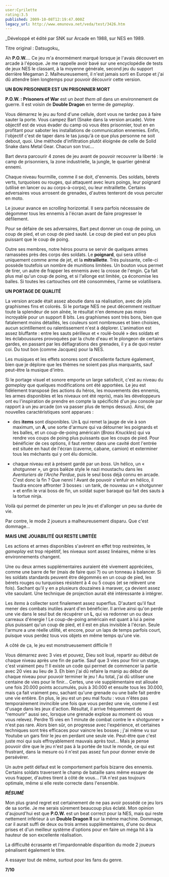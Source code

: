 ```yaml
---
user:Cyrilette
rating:3.5
published: 2009-10-08T12:19:47.000Z
legacy_url: http://www.emunova.net/veda/test/3426.htm
---
```

_Développé et édité par SNK sur Arcade en 1988, sur NES en 1989\.  

Titre original : Datsugoku_   

  

Ah **P.O.W.**... Ce jeu m'a énormément marqué lorsque je l'avais découvert en arcade à l'époque. Je me rappelle avoir bavé sur une encyclopédie de tests de jeux NES le classant, à la moyenne générale, second jeu du support derrière Megaman 2\. Malheureusement, il n'est jamais sorti en Europe et j'ai dû attendre bien longtemps pour pouvoir découvrir cette version.  

  

**UN BON PRISONNIER EST UN PRISONNIER MORT**   

**P.O.W. : Prisoners of War** est un _beat them all_ dans un environnement de guerre. Il est voisin de **Double Dragon** en terme de _gameplay_.  

  

Vous démarrez le jeu au fond d'une cellule, dont vous ne tardez pas à faire sauter la porte. Vous campez Bart (Snake dans la version arcade). Votre objectif est de vous évader du camp où vous êtes prisonnier, tout en en profitant pour saboter les installations de communication ennemies. Enfin, l'objectif c'est de taper dans le tas jusqu'à ce que plus personne ne soit debout, quoi. Une méthode d'infiltration plutôt éloignée de celle de Solid Snake dans Metal Gear. Chacun son truc...  

  

Bart devra parcourir 4 zones de jeu avant de pouvoir recouvrer la liberté : le camp de prisonniers, la zone industrielle, la jungle, le quartier général ennemi.   

Chaque niveau fourmille, comme il se doit, d'ennemis. Des soldats, bérets verts, turquoises ou rouges, qui attaquent avec leurs poings, leur poignard (utilisé en lancer ou au corps-à-corps), ou leur mitraillette. Certains adversaires vous arrosent de grenades, d'autres tenteront de vous percuter en moto.  

  

Le joueur avance en _scrolling_ horizontal. Il sera parfois nécessaire de dégommer tous les ennemis à l'écran avant de faire progresser le défilement.  

  

Pour se défaire de ses adversaires, Bart peut donner un coup de poing, un coup de pied, et un coup de pied sauté. Le coup de pied est un peu plus puissant que le coup de poing.  

Outre ses membres, notre héros pourra se servir de quelques armes ramassées près des corps des soldats. Le **poignard**, qui sera utilisé uniquement comme arme de jet, et la **mitraillette**. Très puissante, celle-ci possède toutefois un nombre de munitions limitées. Un bouton vous permet de tirer, un autre de frapper les ennemis avec la crosse de l'engin. Ça fait plus mal qu'un coup de poing, et si l'allonge est limitée, ça économise les balles. Si toutes les cartouches ont été consommées, l'arme se volatilisera.  

  

**UN PORTAGE DE QUALITÉ**   

La version arcade était assez aboutie dans sa réalisation, avec de jolis graphismes fins et colorés. Si le portage NES ne peut décemment restituer toute la splendeur de son aînée, le résultat n'en demeure pas moins incroyable pour un support 8 bits. Les graphismes sont très bons, bien que fatalement moins détaillés, les couleurs sont nombreuses et bien choisies, aucun scintillement ou ralentissement n'est à déplorer. L'animation est assez bluffante : entre les sauts périlleux et « roulé-boulé » des soldats et les éclaboussures provoquées par la chute d'eau et le plongeon de certains gardes, en passant par les déflagrations des grenades, il y a de quoi rester coi. Du tout bon (comme Jacques) pour la NES.  

Les musiques et les effets sonores sont d'excellente facture également, bien que je déplore que les thèmes ne soient pas plus marquants, sauf peut-être la musique d'intro.  

  

Si le portage visuel et sonore emporte un large satisfecit, c'est au niveau du _gameplay_ que quelques modifications ont été apportées. Le jeu est fidèlement transposé (les actions du héros, les mouvements des ennemis, les armes disponibles et les niveaux ont été repris), mais les développeurs ont eu l'inspiration de prendre en compte la spécificité d'un jeu console par rapport à un jeu arcade (on va passer plus de temps dessus). Ainsi, de nouvelles caractéristiques sont apparues :  

- des __items__ sont disponibles. Un **L** qui remet la jauge de vie à son maximum, un **A**, une sorte d'armure qui va détourner les poignards et les balles, et un coup-de-poing américain (_Brass Knuckles_) qui va rendre vos coups de poing plus puissants que les coups de pied. Pour bénéficier de ces options, il faut rentrer dans une cavité dont l'entrée est située en haut de l'écran (caverne, cabane, camion) et exterminer tous les méchants qui y ont élu domicile.  

- chaque niveau est à présent gardé par un _boss_. Un hélico, un « shotgunner », un gros balèze style le nazi moustachu dans les _Aventuriers de l'Arche Perdue_, puis le seul boss déjà connu en arcade. C'est donc la fin ? Que nenni ! Avant de pouvoir s'enfuir en hélico, il faudra encore affronter 3 bosses : un tank, de nouveau un « shotgunner » et enfin le vrai boss de fin, un soldat super baraqué qui fait des sauts à la tortue ninja.  

  

Voilà qui permet de pimenter un peu le jeu et d'allonger un peu sa durée de vie.  

Par contre, le mode 2 joueurs a malheureusement disparu. Que c'est dommage...  

  

**MAIS UNE JOUABILITÉ QUI RESTE LIMITÉE**  

Les actions et armes disponibles s'avèrent en effet trop restreintes, le _gameplay_ est trop répétitif, les niveaux sont assez linéaires, même si les environnements changent.  

Une ou deux armes supplémentaires auraient été vivement appréciées, comme une barre de fer (mais de faire quoi ?) ou un tonneau à balancer. Si les soldats standards peuvent être dégommés en un coup de pied, les bérets rouges ou turquoises résistent à 4 ou 5 coups (et se relèvent une fois). Sachant qu'il y en a plusieurs douzaines à maraver, ça devient assez vite saoulant. Une technique de projection aurait été intéressante à intégrer.  

  

Les _items_ à collecter sont finalement assez superflus. D'autant qu'il faut mener des combats inutiles avant d'en bénéficier. Il arrive ainsi qu'on perde une vie dans le seul but de récupérer un **L**, qui va redonner un ou deux carreaux d'énergie ! Le coup-de-poing américain est quant à lui à peine plus puissant qu'un coup de pied, et il est en plus invisible à l'écran. Seule l'armure a une réelle utilité, et encore, pour un laps de temps parfois court, puisque vous perdez tous vos objets en même temps qu'une vie.  

  

A côté de ça, le jeu est monstrueusement difficile !!  

Vous démarrez avec 3 vies et pouvez, Dieu soit loué, repartir au début de chaque niveau après une fin de partie. Sauf que 3 vies pour finir un stage, c'est vraiment peu !! Il existe un code qui permet de commencer la partie avec 20 vies au lieu de 3\. Eh bien j'ai dû refaire la manip au début de chaque niveau pour pouvoir terminer le jeu ! Au total, j'ai dû utiliser une centaine de vies pour le finir... Certes, une vie supplémentaire est allouée une fois 20.000 points accumulés, puis à 30.000 et ensuite tous les 30.000, mais ça fait vraiment peu, sachant qu'une grenade ou une balle fait perdre une vie entière. En plus, le jeu est un peu mal foutu : vous n'êtes pas temporairement invincible une fois que vous perdez une vie, comme il est d'usage dans les jeux d'action. Résultat, il arrive fréquemment de "remourir" aussi sec, lorsque une grenade explose au moment où vous vous relevez. Perdre 15 vies en 1 minute de combat contre le « shotgunner » n'est pas rare. Alors bien sûr, on progresse avec l'expérience, et certaines techniques sont très efficaces pour vaincre les bosses ; j'ai même vu sur Youtube un gars finir le jeu en perdant une seule vie. Peut-être que c'est juste moi qui suis effroyablement mauvais après tout... Mais je pense pouvoir dire que le jeu n'est pas à la portée de tout le monde, ce qui est frustrant, dans la mesure où il n'est pas assez fun pour donner envie de persévérer.  

  

Un autre petit défaut est le comportement parfois bizarre des ennemis. Certains soldats traversent le champ de bataille sans même essayer de vous frapper, d'autres tirent à côté de vous... l'IA n'est pas toujours optimale, même si elle reste correcte dans l'ensemble.  

  

_**RÉSUMÉ**_   

Mon plus grand regret est certainement de ne pas avoir possédé ce jeu lors de sa sortie. Je me serais sûrement beaucoup plus éclaté. Mon opinion d'aujourd'hui est que **P.O.W.** est un beat correct pour la NES, mais qui reste nettement inférieur à un **Double Dragon II** sur la même machine. Dommage, car il aurait suffi de deux ou trois armes supplémentaires, d'une ou deux prises et d'un meilleur système d'options pour en faire un méga hit à la hauteur de son excellente réalisation.  

La difficulté écrasante et l'impardonnable disparition du mode 2 joueurs pénalisent également le titre.  

A essayer tout de même, surtout pour les fans du genre.  

  

**7/10**